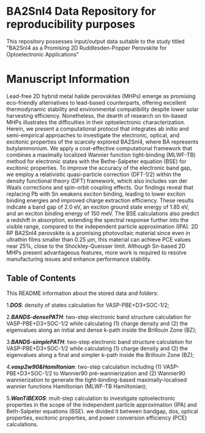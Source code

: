 # BA2SnI4 Data Repository for reproducibility purposes
This repository possesses input/output data suitable to the study titled "BA2SnI4 as a Promising 2D Ruddlesden-Popper Perovskite for Optoelectronic Applications"

# Manuscript Information
Lead-free 2D hybrid metal halide perovskites (MHPs) emerge as promising eco-friendly alternatives to lead-based counterparts, offering excellent thermodynamic stability and environmental compatibility despite lower solar harvesting efficiency. Nonetheless, the dearth of research on tin-based MHPs illustrates the difficulties in their optoelectronic characterization. Herein, we present a computational protocol that integrates ab initio and semi-empirical approaches to investigate the electronic, optical, and excitonic properties of the scarcely explored BA2SnI4, where BA represents butylammonium. We apply a cost-effective computational framework that combines a maximally localized Wannier function tight-binding (MLWF-TB) method for electronic states with the Bethe-Salpeter equation (BSE) for excitonic properties. To improve the accuracy of the electronic band gap, we employ a relativistic quasi-particle correction (DFT-1/2) within the density functional theory (DFT) framework, which also includes van der Waals corrections and spin-orbit coupling effects. Our findings reveal that replacing Pb with
Sn weakens exciton binding, leading to lower exciton binding energies and improved charge extraction efficiency. These results indicate a band gap of 2.0 eV, an exciton ground state energy of 1.85 eV, and an exciton binding energy
of 150 meV. The BSE calculations also predict a redshift in absorption, extending the spectral response further into the visible range, compared to the independent particle approximation (IPA). 2D RP BA2SnI4 perovskite is a promising photovoltaic material since even in ultrathin films smaller than 0.25 μm, this material can achieve PCE values near 25%, close to the Shockley-Queisser limit. Although Sn-based 2D MHPs present advantageous features, more work is required to resolve manufacturing issues and enhance performance stability.

## Table of Contents
This README information about the stored data and folders:

1.***DOS***: density of states calculation for VASP-PBE+D3+SOC-1/2;

2.***BANDS-densePATH***: two-step electronic band structure calculation for VASP-PBE+D3+SOC-1/2 while calculating (1) charge density and (2) the eigenvalues along an initial and dense k-path inside the Brillouin Zone (BZ);

3.***BANDS-simplePATH***: two-step electronic band structure calculation for VASP-PBE+D3+SOC-1/2 while calculating (1) charge density and (2) the eigenvalues along a final and simpler k-path inside the Brillouin Zone (BZ);

4.***vasp2w90&Hamiltonian***: two-step calculation including (1) VASP-PBE+D3+SOC-1/2 to Wannier90 pré-wannierization and (2) Wannier90 wannierization to generate the tight-binding-based maximally-localised wannier functions Hamiltonian (MLWF-TB Hamiltonian);

5.***WanTiBEXOS***: mult-step calculation to investigate optoelectronic properties in the scope of the independent particle approximation (IPA) and Beth-Salpeter equations (BSE). we divided it between bandgap, dos, optical properties, excitonic properties, and power conversion efficiency (PCE) calculations.
